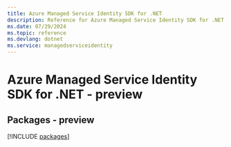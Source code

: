 ```yaml
---
title: Azure Managed Service Identity SDK for .NET
description: Reference for Azure Managed Service Identity SDK for .NET
ms.date: 07/29/2024
ms.topic: reference
ms.devlang: dotnet
ms.service: managedserviceidentity
---
```

# Azure Managed Service Identity SDK for .NET - preview
## Packages - preview
[!INCLUDE [packages](managed-service-identity-index.md)]